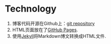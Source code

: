 # Technology

1. 博客代码开源在Github上：[git repository](https://github.com/Vancir/vancir.github.io)
2. HTML页面放在了[GitHub Pages](https://pages.github.com).
3. 使用[Jekyll](http://jekyll.com.cn/)将Markdown博文转换成HTML文件.
